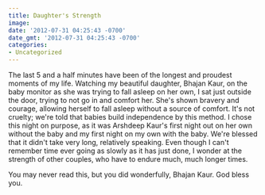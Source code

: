 ```yaml
---
title: Daughter's Strength
image: 
date: '2012-07-31 04:25:43 -0700'
date_gmt: '2012-07-31 04:25:43 -0700'
categories:
- Uncategorized
---
```

The last 5 and a half minutes have been of the longest and proudest moments of my life. Watching my beautiful daughter, Bhajan Kaur, on the baby monitor as she was trying to fall asleep on her own, I sat just outside the door, trying to not go in and comfort her. She's shown bravery and courage, allowing herself to fall asleep without a source of comfort. It's not cruelty; we're told that babies build independence by this method. I chose this night on purpose, as it was Arshdeep Kaur's first night out on her own without the baby and my first night on my own with the baby. We're blessed that it didn't take very long, relatively speaking. Even though I can't remember time ever going as slowly as it has just done, I wonder at the strength of other couples, who have to endure much, much longer times.

You may never read this, but you did wonderfully, Bhajan Kaur. God bless you.

